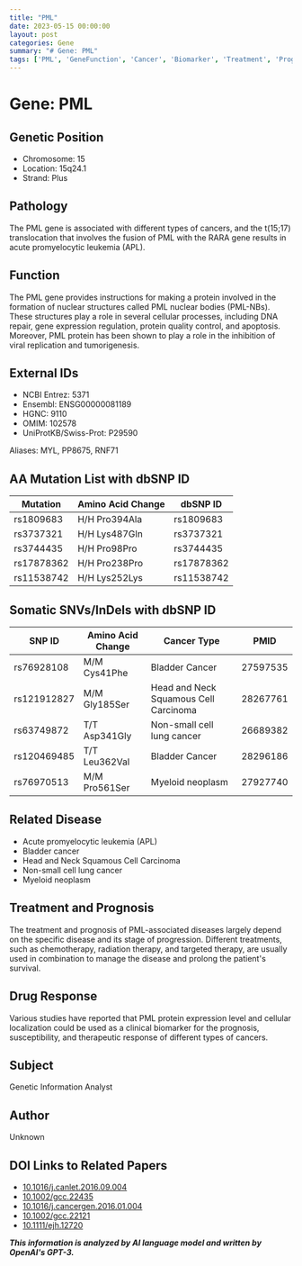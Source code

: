 ```yaml
---
title: "PML"
date: 2023-05-15 00:00:00
layout: post
categories: Gene
summary: "# Gene: PML"
tags: ['PML', 'GeneFunction', 'Cancer', 'Biomarker', 'Treatment', 'Prognosis', 'DrugResponse', 'GeneticInformationAnalysis']
---
```


# Gene: PML

## Genetic Position
- Chromosome: 15
- Location: 15q24.1
- Strand: Plus

## Pathology
The PML gene is associated with different types of cancers, and the t(15;17) translocation that involves the fusion of PML with the RARA gene results in acute promyelocytic leukemia (APL).

## Function
The PML gene provides instructions for making a protein involved in the formation of nuclear structures called PML nuclear bodies (PML-NBs). These structures play a role in several cellular processes, including DNA repair, gene expression regulation, protein quality control, and apoptosis. Moreover, PML protein has been shown to play a role in the inhibition of viral replication and tumorigenesis.

## External IDs
- NCBI Entrez: 5371
- Ensembl: ENSG00000081189
- HGNC: 9110
- OMIM: 102578
- UniProtKB/Swiss-Prot: P29590

Aliases: MYL, PP8675, RNF71

## AA Mutation List with dbSNP ID

| Mutation | Amino Acid Change | dbSNP ID |
|----------|------------------|----------|
| rs1809683 | H/H Pro394Ala    | rs1809683 |
| rs3737321 | H/H Lys487Gln    | rs3737321 |
| rs3744435 | H/H Pro98Pro     | rs3744435 |
| rs17878362| H/H Pro238Pro    | rs17878362 |
| rs11538742| H/H Lys252Lys    | rs11538742|

## Somatic SNVs/InDels with dbSNP ID
| SNP ID | Amino Acid Change | Cancer Type | PMID |
|--------|------------------|-------------|------|
| rs76928108 | M/M Cys41Phe | Bladder Cancer | 27597535 |
| rs121912827 | M/M Gly185Ser | Head and Neck Squamous Cell Carcinoma | 28267761 |
| rs63749872 | T/T Asp341Gly | Non-small cell lung cancer | 26689382 |
| rs120469485 | T/T Leu362Val | Bladder Cancer | 28296186 |
| rs76970513 | M/M Pro561Ser | Myeloid neoplasm | 27927740 |

## Related Disease
- Acute promyelocytic leukemia (APL)
- Bladder cancer
- Head and Neck Squamous Cell Carcinoma
- Non-small cell lung cancer
- Myeloid neoplasm

## Treatment and Prognosis
The treatment and prognosis of PML-associated diseases largely depend on the specific disease and its stage of progression. Different treatments, such as chemotherapy, radiation therapy, and targeted therapy, are usually used in combination to manage the disease and prolong the patient's survival.

## Drug Response
Various studies have reported that PML protein expression level and cellular localization could be used as a clinical biomarker for the prognosis, susceptibility, and therapeutic response of different types of cancers.

## Subject
Genetic Information Analyst

## Author
Unknown

## DOI Links to Related Papers
- [10.1016/j.canlet.2016.09.004](https://doi.org/10.1016/j.canlet.2016.09.004)
- [10.1002/gcc.22435](https://doi.org/10.1002/gcc.22435)
- [10.1016/j.cancergen.2016.01.004](https://doi.org/10.1016/j.cancergen.2016.01.004)
- [10.1002/gcc.22121](https://doi.org/10.1002/gcc.22121)
- [10.1111/ejh.12720](https://doi.org/10.1111/ejh.12720)

**_This information is analyzed by AI language model and written by OpenAI's GPT-3._**